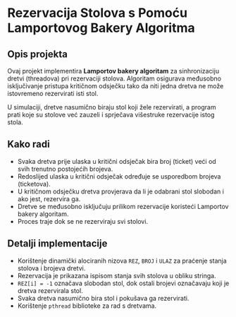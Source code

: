 # Rezervacija Stolova s Pomoću Lamportovog Bakery Algoritma

## Opis projekta

Ovaj projekt implementira **Lamportov bakery algoritam** za sinhronizaciju dretvi (threadova) pri rezervaciji stolova. 
Algoritam osigurava međusobno isključivanje pristupa kritičnom odsječku tako da niti jedna dretva ne može istovremeno rezervirati isti stol.

U simulaciji, dretve nasumično biraju stol koji žele rezervirati, a program prati koje su stolove već zauzeli i sprječava višestruke rezervacije istog stola.

## Kako radi

- Svaka dretva prije ulaska u kritični odsječak bira broj (ticket) veći od svih trenutno postojećih brojeva.
- Redoslijed ulaska u kritični odsječak određuje se usporedbom brojeva (ticketova).
- U kritičnom odsječku dretva provjerava da li je odabrani stol slobodan i ako jest, rezervira ga.
- Dretve se međusobno isključuju prilikom rezervacije koristeći Lamportov bakery algoritam.
- Proces traje dok se ne rezerviraju svi stolovi.

## Detalji implementacije

- Korištenje dinamički alociranih nizova `REZ`, `BROJ` i `ULAZ` za praćenje stanja stolova i brojeva dretvi.
- Rezervacija je prikazana ispisom stanja svih stolova u obliku stringa.
- `REZ[i] = -1` označava slobodan stol, dok ostali brojevi označavaju koji je dretva rezervirala stol.
- Svaka dretva nasumično bira stol i pokušava ga rezervirati.
- Korištenje `pthread` biblioteke za rad s dretvama.
